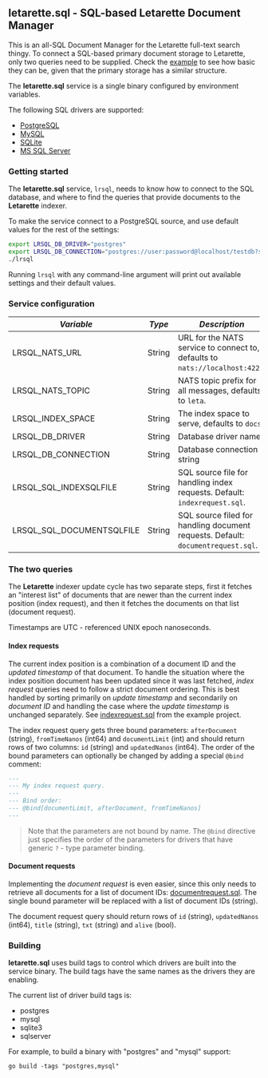 ## letarette.sql - SQL-based Letarette Document Manager

This is an all-SQL Document Manager for the Letarette full-text search thingy.
To connect a SQL-based primary document storage to Letarette, only two queries need to be supplied.
Check the [example](./example) to see how basic they can be, given that the primary storage has a similar structure.

The **letarette.sql** service is a single binary configured by environment variables.

The following SQL drivers are supported:

* [PostgreSQL](https://github.com/lib/pq)
* [MySQL](https://github.com/go-sql-driver/mysql/)
* [SQLite](github.com/mattn/go-sqlite3)
* [MS SQL Server](https://github.com/denisenkom/go-mssqldb)

### Getting started

The **letarette.sql** service, `lrsql`, needs to know how to connect to the SQL database, and where to find the queries that provide documents to the **Letarette** indexer.

To make the service connect to a PostgreSQL source, and use default values for the rest of the settings:
```sh
export LRSQL_DB_DRIVER="postgres"
export LRSQL_DB_CONNECTION="postgres://user:password@localhost/testdb?sslmode=verify-full"
./lrsql
```

Running `lrsql` with any command-line argument will print out available settings and their default values.

### Service configuration

|*Variable* |*Type* |*Description* |
|---|---|---|
|LRSQL_NATS_URL|String|URL for the NATS service to connect to, defaults to `nats://localhost:4222`.|
|LRSQL_NATS_TOPIC|String|NATS topic prefix for all messages, defaults to `leta`.|
|LRSQL_INDEX_SPACE|String|The index space to serve, defaults to `docs`.|
|LRSQL_DB_DRIVER|String|Database driver name|
|LRSQL_DB_CONNECTION|String|Database connection string|
|LRSQL_SQL_INDEXSQLFILE|String|SQL source file for handling index requests. Default: `indexrequest.sql`.|
|LRSQL_SQL_DOCUMENTSQLFILE|String|SQL source filed for handling document requests. Default: `documentrequest.sql`.|

### The two queries

The **Letarette** indexer update cycle has two separate steps, first it fetches an "interest list" of documents that are newer than the current index position (index request), and then it fetches the documents on that list (document request).

Timestamps are UTC - referenced UNIX epoch nanoseconds.

#### Index requests

The current index position is a combination of a document ID and the *updated timestamp* of that document.
To handle the situation where the index position document has been updated since it was last fetched, *index request* queries need to follow a strict document ordering. This is best handled by sorting primarily on *update timestamp* and secondarily on *document ID* and handling the case where the *update timestamp* is unchanged separately. See [indexrequest.sql](example/indexrequest.sql) from the example project.

The index request query gets three bound parameters: `afterDocument` (string), `fromTimeNanos` (int64) and `documentLimit` (int) and should return rows of two columns: `id` (string) and `updatedNanos` (int64). The order of the bound parameters can optionally be changed by adding a special `@bind` comment:

```sql
---
--- My index request query.
---
--- Bind order:
--- @bind[documentLimit, afterDocument, fromTimeNanos]
---
```

> Note that the parameters are not bound by name. The `@bind` directive just specifies the order of the parameters for drivers that have generic `?` - type parameter binding.

#### Document requests

Implementing the *document request* is even easier, since this only needs to retrieve all documents for a list of document IDs: [documentrequest.sql](example/documentrequest.sql). The single bound parameter will be replaced with a list of document IDs (string).

The document request query should return rows of `id` (string), `updatedNanos` (int64), `title` (string), `txt` (string) and `alive` (bool).

### Building

**letarette.sql** uses build tags to control which drivers are built into the service binary. The build tags have the same names as the drivers they are enabling.

The current list of driver build tags is:
* postgres
* mysql
* sqlite3
* sqlserver

For example, to build a binary with "postgres" and "mysql" support:
```
go build -tags "postgres,mysql"
```
